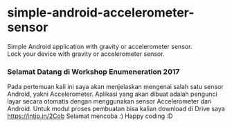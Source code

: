 # simple-android-accelerometer-sensor
Simple Android application with gravity or accelerometer sensor. <br>Lock your device with gravity or accelerometer sensor.

### Selamat Datang di Workshop Enumeneration 2017
Pada pertemuan kali ini saya akan menjelaskan mengenai salah satu sensor Android, yakni Accelerometer.
Aplikasi yang akan dibuat adalah pengunci layar secara otomatis dengan menggunakan sensor Accelerometer dari Android.
Untuk modul proses pembuatan bisa kalian download di Drive saya https://intip.in/2Cob 
Selamat mencoba :) Happy coding :D
